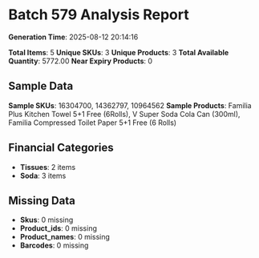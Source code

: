 # Batch 579 Analysis Report

**Generation Time**: 2025-08-12 20:14:16

**Total Items**: 5
**Unique SKUs**: 3
**Unique Products**: 3
**Total Available Quantity**: 5772.00
**Near Expiry Products**: 0

## Sample Data
**Sample SKUs**: 16304700, 14362797, 10964562
**Sample Products**: Familia Plus Kitchen Towel 5+1 Free (6Rolls), V Super Soda Cola Can (300ml), Familia Compressed Toilet Paper 5+1 Free (6 Rolls)

## Financial Categories
- **Tissues**: 2 items
- **Soda**: 3 items

## Missing Data
- **Skus**: 0 missing
- **Product_ids**: 0 missing
- **Product_names**: 0 missing
- **Barcodes**: 0 missing

